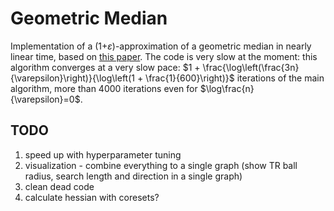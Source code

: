 # Geometric Median
Implementation of a (1+$`\varepsilon`$)-approximation of a geometric median in nearly linear time, based on [this paper](https://arxiv.org/abs/1606.05225).
The code is very slow at the moment: this algorithm converges at a very slow pace: $`1 + \frac{\log\left(\frac{3n}{\varepsilon}\right)}{\log\left(1 + \frac{1}{600}\right)}`$ iterations of the main algorithm, more than $`4000`$ iterations even for $`\log\frac{n}{\varepsilon}=0`$.

## TODO
1. speed up with hyperparameter tuning
2. visualization - combine everything to a single graph (show TR ball radius, search length and direction in a single graph)
3. clean dead code
4. calculate hessian with coresets?
